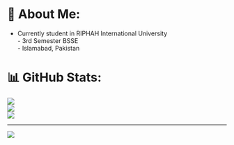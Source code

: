 # 💫 About Me:
- Currently student in RIPHAH International University<br>- 3rd Semester BSSE <br>- Islamabad, Pakistan

# 📊 GitHub Stats:
![](https://github-readme-stats.vercel.app/api?username=codingwithmahmo&theme=dark&hide_border=false&include_all_commits=false&count_private=false)<br/>
![](https://github-readme-streak-stats.herokuapp.com/?user=codingwithmahmo&theme=dark&hide_border=false)<br/>
![](https://github-readme-stats.vercel.app/api/top-langs/?username=codingwithmahmo&theme=dark&hide_border=false&include_all_commits=false&count_private=false&layout=compact)

---
[![](https://visitcount.itsvg.in/api?id=codingwithmahmo&icon=0&color=0)](https://visitcount.itsvg.in)

<!-- Proudly created with GPRM ( https://gprm.itsvg.in ) -->

